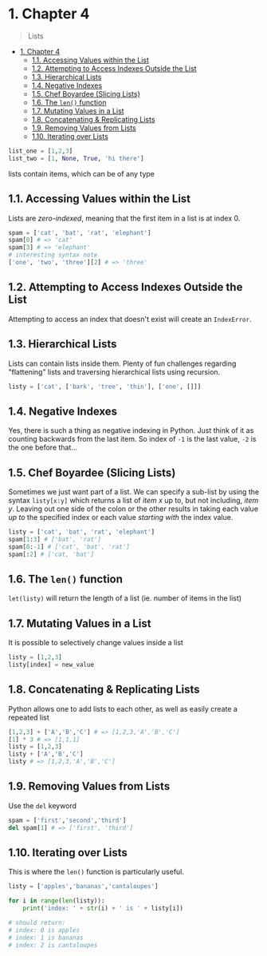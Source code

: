 # 1. Chapter 4

> Lists

- [1. Chapter 4](#1-chapter-4)
  - [1.1. Accessing Values within the List](#11-accessing-values-within-the-list)
  - [1.2. Attempting to Access Indexes Outside the List](#12-attempting-to-access-indexes-outside-the-list)
  - [1.3. Hierarchical Lists](#13-hierarchical-lists)
  - [1.4. Negative Indexes](#14-negative-indexes)
  - [1.5. Chef Boyardee (Slicing Lists)](#15-chef-boyardee-slicing-lists)
  - [1.6. The `len()` function](#16-the-len-function)
  - [1.7. Mutating Values in a List](#17-mutating-values-in-a-list)
  - [1.8. Concatenating & Replicating Lists](#18-concatenating--replicating-lists)
  - [1.9. Removing Values from Lists](#19-removing-values-from-lists)
  - [1.10. Iterating over Lists](#110-iterating-over-lists)

``` python
list_one = [1,2,3]
list_two = [1, None, True, 'hi there']
```

lists contain items, which can be of any type

## 1.1. Accessing Values within the List

Lists are *zero-indexed*, meaning that the first item in a list is at index 0.

``` python
spam = ['cat', 'bat', 'rat', 'elephant']
spam[0] # => 'cat'
spam[3] # => 'elephant'
# interesting syntax note
['one', 'two', 'three'][2] # => 'three'
```

## 1.2. Attempting to Access Indexes Outside the List

Attempting to access an index that doesn't exist will create an `IndexError`.

## 1.3. Hierarchical Lists

Lists can contain lists inside them.  Plenty of fun challenges regarding "flattening" lists and traversing hierarchical lists using recursion.

``` python
listy = ['cat', ['bark', 'tree', 'thin'], ['one', []]]
```

## 1.4. Negative Indexes

Yes, there is such a thing as negative indexing in Python. Just think of it as counting backwards from the last item.  So index of `-1` is the last value, `-2` is the one before that...

## 1.5. Chef Boyardee (Slicing Lists)

Sometimes we just want part of a list.  We can specify a sub-list by using the syntax `listy[x:y]` which returns a list of *item x* up to, but not including, *item y*.  Leaving out one side of the colon or the other results in taking each value *up to* the specified index or each value *starting with* the index value.

``` python
listy = ['cat', 'bat', 'rat', 'elephant']
spam[1:3] # ['bat', 'rat']
spam[0:-1] # ['cat', 'bat', 'rat']
spam[:2] # ['cat, 'bat']
```

## 1.6. The `len()` function

`let(listy)` will return the length of a list (ie. number of items in the list)

## 1.7. Mutating Values in a List

It is possible to selectively change values inside a list

``` python
listy = [1,2,3]
listy[index] = new_value
```

## 1.8. Concatenating & Replicating Lists

Python allows one to add lists to each other, as well as easily create a repeated list

``` python
[1,2,3] + ['A','B','C'] # => [1,2,3,'A','B','C']
[1] * 3 # => [1,1,1]
listy = [1,2,3]
listy + ['A','B','C']
listy # => [1,2,3,'A','B','C']
```

## 1.9. Removing Values from Lists

Use the `del` keyword

``` python
spam = ['first','second','third']
del spam[1] # => ['first', 'third']
```

## 1.10. Iterating over Lists

This is where the `len()` function is particularly useful.

``` python
listy = ['apples','bananas','cantaloupes']

for i in range(len(listy)):
    print('index: ' + str(i) + ' is ' + listy[i])

# should return:
# index: 0 is apples
# index: 1 is bananas
# index: 2 is cantaloupes
```
